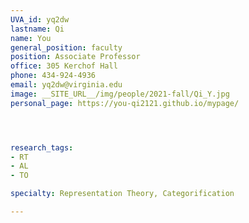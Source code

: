 ```yaml
---
UVA_id: yq2dw
lastname: Qi
name: You
general_position: faculty
position: Associate Professor
office: 305 Kerchof Hall
phone: 434-924-4936
email: yq2dw@virginia.edu
image: __SITE_URL__/img/people/2021-fall/Qi_Y.jpg
personal_page: https://you-qi2121.github.io/mypage/




research_tags:
- RT
- AL
- TO

specialty: Representation Theory, Categorification

---
```


